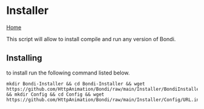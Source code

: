 # Installer
[Home](../README.md)

This script will allow to install compile and run any version of Bondi.

## Installing
to install run the following command listed below.

```
mkdir Bondi-Installer && cd Bondi-Installer && wget https://github.com/HttpAnimation/Bondi/raw/main/Installer/BondiInstaller.sh && mkdir Config && cd Config && wget https://github.com/HttpAnimation/Bondi/raw/main/Installer/Config/URL.ini 
```